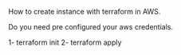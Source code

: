 How to create instance with terraform in AWS.

Do you need pre configured your aws credentials.

1- terraform init 
2- terraform apply
